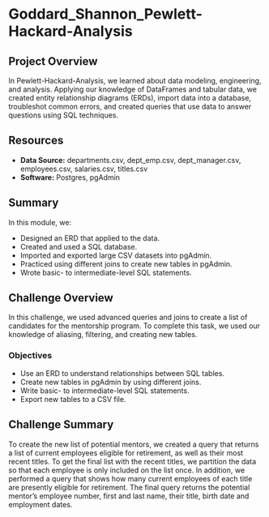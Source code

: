 # Goddard_Shannon_Pewlett-Hackard-Analysis
## Project Overview
In Pewlett-Hackard-Analysis, we learned about data modeling, engineering, and analysis. Applying our knowledge of DataFrames and tabular data, we created entity relationship diagrams (ERDs), import data into a database, troubleshot common errors, and created queries that use data to answer questions using SQL techniques.

## Resources
- **Data Source:** departments.csv, dept_emp.csv, dept_manager.csv, employees.csv, salaries.csv, titles.csv
- **Software:** Postgres, pgAdmin

## Summary
In this module, we: 
- Designed an ERD that applied to the data.
- Created and used a SQL database.
- Imported and exported large CSV datasets into pgAdmin.
- Practiced using different joins to create new tables in pgAdmin.
- Wrote basic- to intermediate-level SQL statements.

## Challenge Overview
In this challenge, we used advanced queries and joins to create a list of candidates for the mentorship program. To complete this task, we used our knowledge of aliasing, filtering, and creating new tables.

### Objectives
- Use an ERD to understand relationships between SQL tables.
- Create new tables in pgAdmin by using different joins.
- Write basic- to intermediate-level SQL statements.
- Export new tables to a CSV file.

## Challenge Summary
To create the new list of potential mentors, we created a query that returns a list of current employees eligible for retirement, as well as their most recent titles. To get the final list with the recent titles, we partition the data so that each employee is only included on the list once. In addition, we performed a query that shows how many current employees of each title are presently eligible for retirement. The final query returns the potential mentor’s employee number, first and last name, their title, birth date and employment dates.


